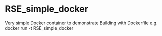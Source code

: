 # RSE_simple_docker
Very simple Docker container to demonstrate Building with Dockerfile
e.g. docker run -t RSE_simple_docker
